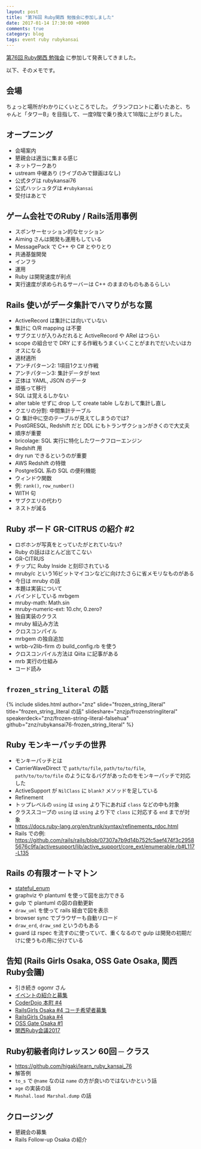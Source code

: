 ```yaml
---
layout: post
title: "第76回 Ruby関西 勉強会に参加しました"
date: 2017-01-14 17:30:00 +0900
comments: true
category: blog
tags: event ruby rubykansai
---
```

[第76回 Ruby関西 勉強会](https://rubykansai.doorkeeper.jp/events/55398 "第76回 Ruby関西 勉強会")
に参加して発表してきました。

<!--more-->

以下、そのメモです。

## 会場

ちょっと場所がわかりにくいところでした。
グランフロントに着いたあと、ちゃんと「タワーB」を目指して、一度9階で乗り換えて18階に上がりました。

## オープニング

- 会場案内
- 懇親会は適当に集まる感じ
- ネットワークあり
- ustream 中継あり (ライブのみで録画はなし)
- 公式タグは rubykansai76
- 公式ハッシュタグは `#rubykansai`
- 受付はあとで

## ゲーム会社でのRuby / Rails活用事例

- スポンサーセッション的なセッション
- Aiming さんは開発も運用もしている
- MessagePack で C++ や C# とやりとり
- 共通基盤開発
- インフラ
- 運用
- Ruby は開発速度が利点
- 実行速度が求められるサーバーは C++ のままのものもあるらしい

## Rails 使いがデータ集計でハマりがちな罠

- ActiveRecord は集計には向いていない
- 集計に O/R mapping は不要
- サブクエリが入りみだれると ActiveRecord や ARel はつらい
- scope の組合せで DRY にする作戦もうまくいくことがまれでだいたいはカオスになる
- 適材適所
- アンチパターン2: 1項目1クエリ作戦
- アンチパターン3: 集計データが text
- 正体は YAML, JSON のデータ
- 頑張って移行
- SQL は覚えるしかない
- alter table せずに drop して create table しなおして集計し直し
- クエリの分割: 中間集計テーブル
- Q: 集計中に空のテーブルが見えてしまうのでは?
- PostGRESQL, Redshift だと DDL にもトランザクションがきくので大丈夫
- 順序が重要
- bricolage: SQL 実行に特化したワークフローエンジン
- Redshift 用
- dry run できるというのが重要
- AWS Redshift の特徴
- PostgreSQL 系の SQL の便利機能
- ウィンドウ関数
- 例: `rank()`, `row_number()`
- WITH 句
- サブクエリの代わり
- ネストが減る

## Ruby ボード GR-CITRUS の紹介 #2

- ロボホンが写真をとっていたがとれていない?
- Ruby の話はほとんど出てこない
- GR-CITRUS
- チップに Ruby Inside と刻印されている
- mruby/c という16ビットマイコンなどに向けたさらに省メモリなものがある
- 今日は mruby の話
- 本題は実装について
- バインドしている mrbgem
- mruby-math: Math.sin
- mruby-numeric-ext: 10.chr, 0.zero?
- 独自実装のクラス
- mruby 組込み方法
- クロスコンパイル
- mrbgem の独自追加
- wrbb-v2lib-firm の build_config.rb を使う
- クロスコンパイル方法は Qiita に記事がある
- mrb 実行の仕組み
- コード読み

## `frozen_string_literal` の話

{% include slides.html author="znz" slide="frozen_string_literal" title="frozen_string_literal の話" slideshare="znzjp/frozenstringliteral" speakerdeck="znz/frozen-string-literal-falsehua" github="znz/rubykansai76-frozen_string_literal" %}

## Ruby モンキーパッチの世界

- モンキーパッチとは
- CarrierWaveDirect で `path/to/file`, `path/to/to/file`, `path/to/to/to/file` のようになるバグがあったのをモンキーパッチで対応した
- ActiveSupport が `NilClass` に `blank?` メソッドを足している
- Refinement
- トップレベルの `using` は `using` より下にあれば `class` などの中も対象
- クラススコープの `using` は `using` より下で `class` に対応する `end` までが対象
- <https://docs.ruby-lang.org/en/trunk/syntax/refinements_rdoc.html>
- Rails での例: <https://github.com/rails/rails/blob/07307a7b9d14b752fc5aef474f3c29585676c9fa/activesupport/lib/active_support/core_ext/enumerable.rb#L117-L135>

## Rails の有限オートマトン

- [stateful_enum](https://github.com/amatsuda/stateful_enum "stateful_enum")
- graphviz や plantuml を使って図を出力できる
- gulp で plantuml の図の自動更新
- `draw_uml` を使って rails 経由で図を表示
- browser sync でブラウザーも自動リロード
- `draw_erd`, `draw_smd` というのもある
- guard は rspec を流すのに使っていて、重くなるので gulp は開発の初期だけに使うもの用に分けている

## 告知 (Rails Girls Osaka, OSS Gate Osaka, 関西Ruby会議)

- 引き続き ogomr さん
- [イベントの紹介と募集](https://speakerdeck.com/ogom/ibentofalseshao-jie-tomu-ji)
- [CoderDojo 本町 #4](https://coderdojo-hommachi.doorkeeper.jp/events/56121)
- [RailsGirls Osaka #4 コーチ希望者募集](https://railsgirls-osaka.doorkeeper.jp/events/55949)
- [RailsGirls Osaka #4](https://railsgirls-osaka.doorkeeper.jp/events/55947)
- [OSS Gate Osaka #1](https://oss-gate.doorkeeper.jp/events/56141)
- [関西Ruby会議2017](https://rubykansai.github.io/kansai2017/)

## Ruby初級者向けレッスン 60回 ─ クラス

- <https://github.com/higaki/learn_ruby_kansai_76>
- 解答例
- `to_s` で `@name` なのは `name` の方が良いのではないかという話
- `age` の実装の話
- `Mashal.load Marshal.dump` の話

## クロージング

- 懇親会の募集
- Rails Follow-up Osaka の紹介
